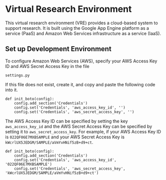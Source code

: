 Virtual Research Environment
============================

This virtual research environment (VRE) provides a cloud-based system to support research.  It is built using the Google App Engine platform as a service (PaaS) and Amazon Web Services infrastructure as a service (IaaS).

## Set up Development Environment

To configure Amazon Web Services (AWS), specify your AWS Access Key ID and AWS Secret Access Key in the file

	settings.py

If this file does not exist, create it, and copy and paste the following code into it.

	def init_boto(config):
		config.add_section('Credentials')
		config.set('Credentials', 'aws_access_key_id', '')
		config.set('Credentials', 'aws_secret_access_key', '')

The AWS Access Key ID can be specified by setting the key ``aws_access_key_id`` and the AWS Secret Access Key can be specified by setting it to ``aws_secret_access_key``.  For example, if your AWS Access Key ID is ``022QF06E7MXBSAMPLE`` and your AWS Secret Access Key is ``kWcrlUX5JEDGM/SAMPLE/aVmYvHNif5zB+d9+ct``.

	def init_boto(config):
		config.add_section('Credentials')
		config.set('Credentials', 'aws_access_key_id', '022QF06E7MXBSAMPLE')
		config.set('Credentials', 'aws_secret_access_key', 'kWcrlUX5JEDGM/SAMPLE/aVmYvHNif5zB+d9+ct')